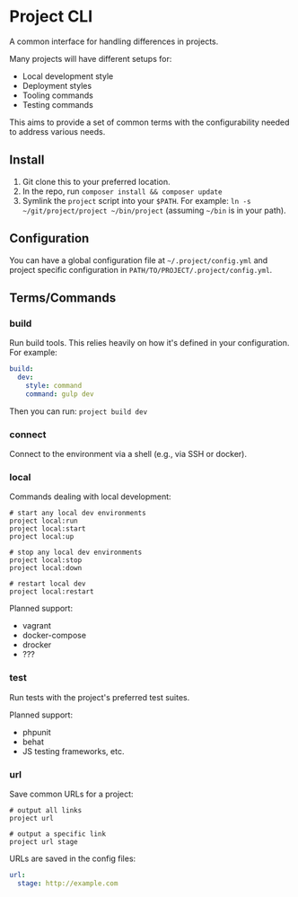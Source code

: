 # Project CLI

A common interface for handling differences in projects.

Many projects will have different setups for:

* Local development style
* Deployment styles
* Tooling commands
* Testing commands

This aims to provide a set of common terms with the configurability needed to address various needs.

## Install

1. Git clone this to your preferred location.
1. In the repo, run `composer install && composer update`
1. Symlink the `project` script into your `$PATH`. For example: `ln -s ~/git/project/project ~/bin/project` (assuming `~/bin` is in your path).

## Configuration

You can have a global configuration file at `~/.project/config.yml` and project specific configuration in `PATH/TO/PROJECT/.project/config.yml`.

## Terms/Commands

### build

Run build tools. This relies heavily on how it's defined in your configuration. For example:

```yaml
build:
  dev:
    style: command
    command: gulp dev
```

Then you can run: `project build dev`

### connect

Connect to the environment via a shell (e.g., via SSH or docker).

### local

Commands dealing with local development:

    # start any local dev environments
    project local:run
    project local:start
    project local:up

    # stop any local dev environments
    project local:stop
    project local:down

    # restart local dev
    project local:restart

Planned support:

- vagrant
- docker-compose
- drocker
- ???

### test

Run tests with the project's preferred test suites.

Planned support:

- phpunit
- behat
- JS testing frameworks, etc.

### url

Save common URLs for a project:

    # output all links
    project url

    # output a specific link
    project url stage

URLs are saved in the config files:

```yaml
url:
  stage: http://example.com
```

